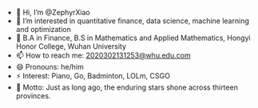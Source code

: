 - 👋 Hi, I’m @ZephyrXiao
- 👀 I’m interested in quantitative finance, data science, machine learning and optimization
- 💞️ B.A in Finance, B.S in Mathematics and Applied Mathematics, Hongyi Honor College, Wuhan University
- 📫 How to reach me: 2020302131253@whu.edu.com
- 😄 Pronouns: he/him
- ⚡ Interest: Piano, Go, Badminton, LOLm, CSGO 
- 🌱 Motto: Just as long ago, the enduring stars shone across thirteen provinces.
